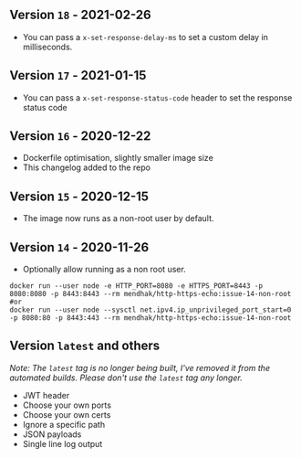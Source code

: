 ## Version `18` - 2021-02-26

* You can pass a `x-set-response-delay-ms` to set a custom delay in milliseconds.

## Version `17` - 2021-01-15

* You can pass a `x-set-response-status-code` header to set the response status code

## Version `16` - 2020-12-22

* Dockerfile optimisation, slightly smaller image size
* This changelog added to the repo

## Version `15` - 2020-12-15

* The image now runs as a non-root user by default. 

## Version `14` - 2020-11-26

* Optionally allow running as a non root user. 

```
docker run --user node -e HTTP_PORT=8080 -e HTTPS_PORT=8443 -p 8080:8080 -p 8443:8443 --rm mendhak/http-https-echo:issue-14-non-root
#or
docker run --user node --sysctl net.ipv4.ip_unprivileged_port_start=0 -p 8080:80 -p 8443:443 --rm mendhak/http-https-echo:issue-14-non-root
```

## Version `latest` and others

_Note: The `latest` tag is no longer being built, I've removed it from the automated builds. Please don't use the `latest` tag any longer._

* JWT header
* Choose your own ports
* Choose your own certs
* Ignore a specific path
* JSON payloads
* Single line log output

